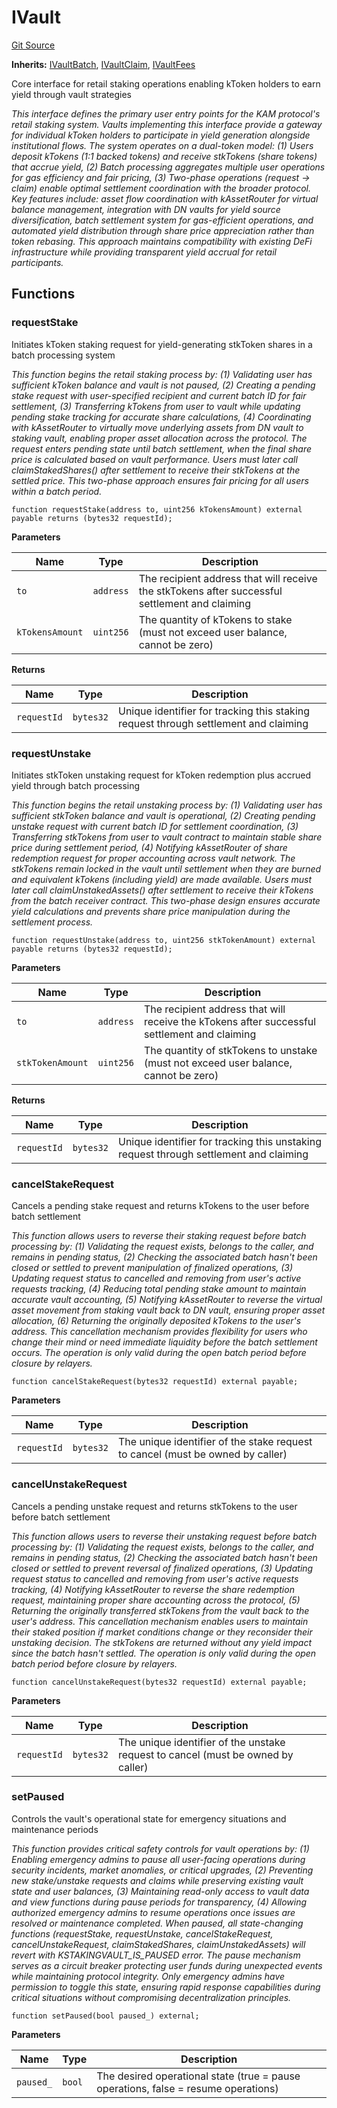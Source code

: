 # IVault
[Git Source](https://github.com/VerisLabs/KAM/blob/3f66acab797e6ddb71d2b17eb97d3be17c371dac/src/interfaces/IVault.sol)

**Inherits:**
[IVaultBatch](/src/interfaces/IVaultBatch.sol/interface.IVaultBatch.md), [IVaultClaim](/src/interfaces/IVaultClaim.sol/interface.IVaultClaim.md), [IVaultFees](/src/interfaces/IVaultFees.sol/interface.IVaultFees.md)

Core interface for retail staking operations enabling kToken holders to earn yield through vault strategies

*This interface defines the primary user entry points for the KAM protocol's retail staking system. Vaults
implementing this interface provide a gateway for individual kToken holders to participate in yield generation
alongside institutional flows. The system operates on a dual-token model: (1) Users deposit kTokens (1:1 backed
tokens) and receive stkTokens (share tokens) that accrue yield, (2) Batch processing aggregates multiple user
operations for gas efficiency and fair pricing, (3) Two-phase operations (request → claim) enable optimal
settlement coordination with the broader protocol. Key features include: asset flow coordination with kAssetRouter
for virtual balance management, integration with DN vaults for yield source diversification, batch settlement
system for gas-efficient operations, and automated yield distribution through share price appreciation rather
than token rebasing. This approach maintains compatibility with existing DeFi infrastructure while providing
transparent yield accrual for retail participants.*


## Functions
### requestStake

Initiates kToken staking request for yield-generating stkToken shares in a batch processing system

*This function begins the retail staking process by: (1) Validating user has sufficient kToken balance
and vault is not paused, (2) Creating a pending stake request with user-specified recipient and current
batch ID for fair settlement, (3) Transferring kTokens from user to vault while updating pending stake
tracking for accurate share calculations, (4) Coordinating with kAssetRouter to virtually move underlying
assets from DN vault to staking vault, enabling proper asset allocation across the protocol. The request
enters pending state until batch settlement, when the final share price is calculated based on vault
performance. Users must later call claimStakedShares() after settlement to receive their stkTokens at
the settled price. This two-phase approach ensures fair pricing for all users within a batch period.*


```solidity
function requestStake(address to, uint256 kTokensAmount) external payable returns (bytes32 requestId);
```
**Parameters**

|Name|Type|Description|
|----|----|-----------|
|`to`|`address`|The recipient address that will receive the stkTokens after successful settlement and claiming|
|`kTokensAmount`|`uint256`|The quantity of kTokens to stake (must not exceed user balance, cannot be zero)|

**Returns**

|Name|Type|Description|
|----|----|-----------|
|`requestId`|`bytes32`|Unique identifier for tracking this staking request through settlement and claiming|


### requestUnstake

Initiates stkToken unstaking request for kToken redemption plus accrued yield through batch processing

*This function begins the retail unstaking process by: (1) Validating user has sufficient stkToken balance
and vault is operational, (2) Creating pending unstake request with current batch ID for settlement
coordination,
(3) Transferring stkTokens from user to vault contract to maintain stable share price during settlement period,
(4) Notifying kAssetRouter of share redemption request for proper accounting across vault network. The stkTokens
remain locked in the vault until settlement when they are burned and equivalent kTokens (including yield) are
made available. Users must later call claimUnstakedAssets() after settlement to receive their kTokens from
the batch receiver contract. This two-phase design ensures accurate yield calculations and prevents share
price manipulation during the settlement process.*


```solidity
function requestUnstake(address to, uint256 stkTokenAmount) external payable returns (bytes32 requestId);
```
**Parameters**

|Name|Type|Description|
|----|----|-----------|
|`to`|`address`|The recipient address that will receive the kTokens after successful settlement and claiming|
|`stkTokenAmount`|`uint256`|The quantity of stkTokens to unstake (must not exceed user balance, cannot be zero)|

**Returns**

|Name|Type|Description|
|----|----|-----------|
|`requestId`|`bytes32`|Unique identifier for tracking this unstaking request through settlement and claiming|


### cancelStakeRequest

Cancels a pending stake request and returns kTokens to the user before batch settlement

*This function allows users to reverse their staking request before batch processing by: (1) Validating
the request exists, belongs to the caller, and remains in pending status, (2) Checking the associated batch
hasn't been closed or settled to prevent manipulation of finalized operations, (3) Updating request status
to cancelled and removing from user's active requests tracking, (4) Reducing total pending stake amount
to maintain accurate vault accounting, (5) Notifying kAssetRouter to reverse the virtual asset movement
from staking vault back to DN vault, ensuring proper asset allocation, (6) Returning the originally deposited
kTokens to the user's address. This cancellation mechanism provides flexibility for users who change their
mind or need immediate liquidity before the batch settlement occurs. The operation is only valid during
the open batch period before closure by relayers.*


```solidity
function cancelStakeRequest(bytes32 requestId) external payable;
```
**Parameters**

|Name|Type|Description|
|----|----|-----------|
|`requestId`|`bytes32`|The unique identifier of the stake request to cancel (must be owned by caller)|


### cancelUnstakeRequest

Cancels a pending unstake request and returns stkTokens to the user before batch settlement

*This function allows users to reverse their unstaking request before batch processing by: (1) Validating
the request exists, belongs to the caller, and remains in pending status, (2) Checking the associated batch
hasn't been closed or settled to prevent reversal of finalized operations, (3) Updating request status
to cancelled and removing from user's active requests tracking, (4) Notifying kAssetRouter to reverse the
share redemption request, maintaining proper share accounting across the protocol, (5) Returning the originally
transferred stkTokens from the vault back to the user's address. This cancellation mechanism enables users
to maintain their staked position if market conditions change or they reconsider their unstaking decision.
The stkTokens are returned without any yield impact since the batch hasn't settled. The operation is only
valid during the open batch period before closure by relayers.*


```solidity
function cancelUnstakeRequest(bytes32 requestId) external payable;
```
**Parameters**

|Name|Type|Description|
|----|----|-----------|
|`requestId`|`bytes32`|The unique identifier of the unstake request to cancel (must be owned by caller)|


### setPaused

Controls the vault's operational state for emergency situations and maintenance periods

*This function provides critical safety controls for vault operations by: (1) Enabling emergency admins
to pause all user-facing operations during security incidents, market anomalies, or critical upgrades,
(2) Preventing new stake/unstake requests and claims while preserving existing vault state and user balances,
(3) Maintaining read-only access to vault data and view functions during pause periods for transparency,
(4) Allowing authorized emergency admins to resume operations once issues are resolved or maintenance completed.
When paused, all state-changing functions (requestStake, requestUnstake, cancelStakeRequest,
cancelUnstakeRequest,
claimStakedShares, claimUnstakedAssets) will revert with KSTAKINGVAULT_IS_PAUSED error. The pause mechanism
serves as a circuit breaker protecting user funds during unexpected events while maintaining protocol integrity.
Only emergency admins have permission to toggle this state, ensuring rapid response capabilities during critical
situations without compromising decentralization principles.*


```solidity
function setPaused(bool paused_) external;
```
**Parameters**

|Name|Type|Description|
|----|----|-----------|
|`paused_`|`bool`|The desired operational state (true = pause operations, false = resume operations)|


